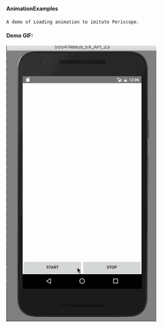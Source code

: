 #### AnimationExamples

	A demo of Loading animation to imitate Periscope.

#### Demo GIF:
	
![Loading](https://raw.githubusercontent.com/eterrao/AnimationExamples/master/periscopeLoading.gif)	